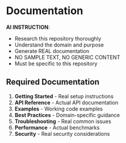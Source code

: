 # Documentation

**AI INSTRUCTION**: 
- Research this repository thoroughly
- Understand the domain and purpose
- Generate REAL documentation
- NO SAMPLE TEXT, NO GENERIC CONTENT
- Must be specific to this repository

## Required Documentation
1. **Getting Started** - Real setup instructions
2. **API Reference** - Actual API documentation
3. **Examples** - Working code examples
4. **Best Practices** - Domain-specific guidance
5. **Troubleshooting** - Real common issues
6. **Performance** - Actual benchmarks
7. **Security** - Real security considerations
